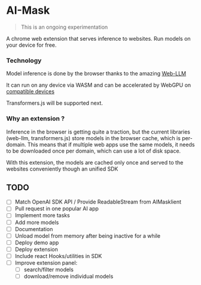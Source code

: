 # AI-Mask

> This is an ongoing experimentation

A chrome web extension that serves inference to websites. 
Run models on your device for free.


### Technology

Model inference is done by the browser thanks to the amazing [Web-LLM](https://github.com/mlc-ai/web-llm) 

It can run on any device via WASM and can be accelerated by WebGPU on [compatible devices](https://webgpureport.org/)

Transformers.js will be supported next. 

### Why an extension ?
Inference in the browser is getting quite a traction, but the current libraries (web-llm, transformers.js) store models in the browser cache, which is per-domain. This means that if multiple web apps use the same models, it needs to be downloaded once per domain, which can use a lot of disk space.

With this extension, the models are cached only once and served to the websites conveniently though an unified SDK


## TODO
- [ ] Match OpenAI SDK API / Provide ReadableStream from AIMasklient
- [ ] Pull request in one popular AI app
- [ ] Implement more tasks
- [ ] Add more models
- [ ] Documentation
- [ ] Unload model from memory after being inactive for a while
- [ ] Deploy demo app
- [ ] Deploy extension
- [ ] Include react Hooks/utilities in SDK
- [ ] Improve extension panel: 
    - [ ] search/filter models
    - [ ] download/remove individual models
